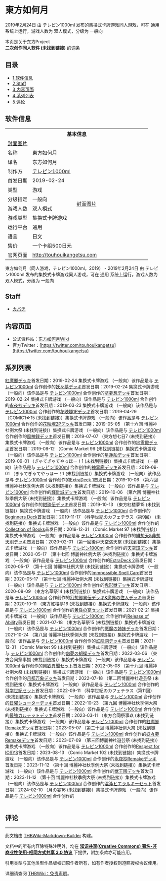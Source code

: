# 東方如何月

<!-- source html: G:\repos\THBWiki-Markdown-Builder\THBWikiMarkdown\Temp\main\2\26\ns0%3A%E6%9D%B1%E6%96%B9%E5%A6%82%E4%BD%95%E6%9C%88.html -->

2019年2月24日 由 テレピン1000ml  发布的集换式卡牌游戏同人游戏，可在 通用 系统上运行，游戏人数为 双人模式，分级为 一般向

本页是关于东方Project  
 **二次创作同人软件 (未找到链接)** 的词条
## 目录

- [1 软件信息](#软件信息)
- [2 Staff](#Staff)
- [3 内容页面](#内容页面)
- [4 系列列表](#系列列表)
- [5 评论](#评论)




## 软件信息

<table><tbody><tr><th colspan="3">基本信息</th></tr><tr><td class="cover-artwork-mobile" colspan="2"><a href="/index.php?title=%E7%89%B9%E6%AE%8A:%E4%B8%8A%E4%BC%A0%E6%96%87%E4%BB%B6&amp;wpDestFile=%E6%9D%B1%E6%96%B9%E5%A6%82%E4%BD%95%E6%9C%88%E5%B0%81%E9%9D%A2.jpg" class="new" title="文件:東方如何月封面.jpg">封面图片</a></td>
</tr><tr><td class="label">名称</td><td colspan="2"> 東方如何月 </td></tr><tr><td class="label">译名</td><td colspan="2"> 东方如何月 </td></tr><tr><td class="label">制作方</td><td><a href="./テレピン1000ml.md" title="テレピン1000ml">テレピン1000ml</a></td><td class="cover-artwork" rowspan="8" style="min-width:224px;"><a href="/index.php?title=%E7%89%B9%E6%AE%8A:%E4%B8%8A%E4%BC%A0%E6%96%87%E4%BB%B6&amp;wpDestFile=%E6%9D%B1%E6%96%B9%E5%A6%82%E4%BD%95%E6%9C%88%E5%B0%81%E9%9D%A2.jpg" class="new" title="文件:東方如何月封面.jpg">封面图片</a></td>
</tr><tr><td class="label">首发日期</td><td>2019-02-24</td></tr><tr><td class="label">类型</td><td>游戏</td></tr><tr><td class="label">分级指定</td><td>一般向</td></tr><tr><td class="label">游戏人数</td><td>双人模式</td></tr><tr><td class="label">游戏类型</td><td>集换式卡牌游戏</td></tr><tr><td class="label">运行平台</td><td>通用</td></tr><tr><td class="label">语言</td><td>日文</td></tr><tr><td class="label">售价</td><td>一个卡组500日元</td></tr>
<tr><td class="label">官网页面</td><td colspan="2"><a rel="nofollow" class="external free" href="http://touhouikangetsu.com">http://touhouikangetsu.com</a></td></tr></tbody></table>

東方如何月（同人游戏，テレピン1000ml，2019） - 2019年2月24日 由 テレピン1000ml  发布的集换式卡牌游戏同人游戏，可在 通用 系统上运行，游戏人数为 双人模式，分级为 一般向
## Staff
- [カバヂ](./カバヂ.md)

## 内容页面
- 公式资料站：[东方如何月Wiki](https://touhouikangetsu.wiki.fc2.com/wiki)
- 官方Twitter：[https://twitter.com/touhouikangetsu](https://twitter.com/touhouikangetsu)

## 系列列表
[](./紅魔郷デッキ.md)[紅魔郷デッキ](./紅魔郷デッキ.md)首发日期：2019-02-24 集换式卡牌游戏 （一般向）该作品是与 [テレピン1000ml](./テレピン1000ml.md) 合作创作的[](./妖々夢デッキ.md)[妖々夢デッキ](./妖々夢デッキ.md)首发日期：2019-02-24 集换式卡牌游戏 （一般向）该作品是与 [テレピン1000ml](./テレピン1000ml.md) 合作创作的[](./萃夢想デッキ.md)[萃夢想デッキ](./萃夢想デッキ.md)首发日期：2019-02-24 集换式卡牌游戏 （一般向）该作品是与 [テレピン1000ml](./テレピン1000ml.md) 合作创作的[](./永夜抄デッキ.md)[永夜抄デッキ](./永夜抄デッキ.md)首发日期：2019-03-23 集换式卡牌游戏 （一般向）该作品是与 [テレピン1000ml](./テレピン1000ml.md) 合作创作的[](./花映塚1Pデッキ.md)[花映塚1Pデッキ](./花映塚1Pデッキ.md)首发日期：2019-04-29 （COMIC1☆15 (未找到链接)）集换式卡牌游戏 （一般向）该作品是与 [テレピン1000ml](./テレピン1000ml.md) 合作创作的[](./花映塚2Pデッキ.md)[花映塚2Pデッキ](./花映塚2Pデッキ.md)首发日期：2019-05-05 （第十六回 博麗神社例大祭 (未找到链接)）集换式卡牌游戏 （一般向）该作品是与 [テレピン1000ml](./テレピン1000ml.md) 合作创作的[](./風神録デッキ.md)[風神録デッキ](./風神録デッキ.md)首发日期：2019-07-07 （東方想七日7 (未找到链接)）集换式卡牌游戏 （一般向）该作品是与 [テレピン1000ml](./テレピン1000ml.md) 合作创作的[](./地霊殿デッキ.md)[地霊殿デッキ](./地霊殿デッキ.md)首发日期：2019-08-12 （Comic Market 96 (未找到链接)）集换式卡牌游戏 （一般向）该作品是与 [テレピン1000ml](./テレピン1000ml.md) 合作创作的[](./星蓮船デッキ.md)[星蓮船デッキ](./星蓮船デッキ.md)首发日期：2019-09-01 （ぎゃてぎゃてやっほー！1 (未找到链接)）集换式卡牌游戏 （一般向）该作品是与 [テレピン1000ml](./テレピン1000ml.md) 合作创作的[](./神霊廟デッキ.md)[神霊廟デッキ](./神霊廟デッキ.md)首发日期：2019-09-01 （ぎゃてぎゃてやっほー！1 (未找到链接)）集换式卡牌游戏 （一般向）该作品是与 [テレピン1000ml](./テレピン1000ml.md) 合作创作的[](./ExtraDeck_1.md)[ExtraDeck 1](./ExtraDeck_1.md)首发日期：2019-10-06 （第六回 博麗神社秋季例大祭 (未找到链接)）集换式卡牌游戏 （一般向）该作品是与 [テレピン1000ml](./テレピン1000ml.md) 合作创作的[](./輝針城デッキ.md)[輝針城デッキ](./輝針城デッキ.md)首发日期：2019-10-06 （第六回 博麗神社秋季例大祭 (未找到链接)）集换式卡牌游戏 （一般向）该作品是与 [テレピン1000ml](./テレピン1000ml.md) 合作创作的[](./紺珠伝デッキ.md)[紺珠伝デッキ](./紺珠伝デッキ.md)首发日期：2019-10-13 （東方紅楼夢15 (未找到链接)）集换式卡牌游戏 （一般向）该作品是与 [テレピン1000ml](./テレピン1000ml.md) 合作创作的[](./Beginners_Deck.md)[Beginners Deck](./Beginners_Deck.md)首发日期：2019-11-17 （科学世紀のカフェテラス（第9回） (未找到链接)）集换式卡牌游戏 （一般向）该作品是与 [テレピン1000ml](./テレピン1000ml.md) 合作创作的[](./Collection_of_Books.md)[Collection of Books](./Collection_of_Books.md)首发日期：2019-12-31 （Comic Market 97 (未找到链接)）集换式卡牌游戏 （一般向）该作品是与 [テレピン1000ml](./テレピン1000ml.md) 合作创作的[](./緋想天&非想天則デッキ.md)[緋想天&amp;非想天則デッキ](./緋想天&非想天則デッキ.md)首发日期：2020-02-01 （第一回後戸天空満天祭 (未找到链接)）集换式卡牌游戏 （一般向）该作品是与 [テレピン1000ml](./テレピン1000ml.md) 合作创作的[](./天空璋デッキ.md)[天空璋デッキ](./天空璋デッキ.md)首发日期：2020-05-17 （第十七回 博麗神社例大祭 (未找到链接)）集换式卡牌游戏 （一般向）该作品是与 [テレピン1000ml](./テレピン1000ml.md) 合作创作的[](./ExtraDeck_2.md)[ExtraDeck 2](./ExtraDeck_2.md)首发日期：2020-05-17 （第十七回 博麗神社例大祭 (未找到链接)）集换式卡牌游戏 （一般向）该作品是与 [テレピン1000ml](./テレピン1000ml.md) 合作创作的[](./Immpossible_Spell_Card.md)[Immpossible Spell Card](./Immpossible_Spell_Card.md)首发日期：2020-05-17 （第十七回 博麗神社例大祭 (未找到链接)）集换式卡牌游戏 （一般向）该作品是与 [テレピン1000ml](./テレピン1000ml.md) 合作创作的[](./鬼形獣デッキ.md)[鬼形獣デッキ](./鬼形獣デッキ.md)首发日期：2020-08-09 （東方名華祭14 (未找到链接)）集换式卡牌游戏 （一般向）该作品是与 [テレピン1000ml](./テレピン1000ml.md) 合作创作的[](./幻想郷異伝デッキ&魔界の住人デッキ.md)[幻想郷異伝デッキ&amp;魔界の住人デッキ](./幻想郷異伝デッキ&魔界の住人デッキ.md)首发日期：2020-10-11 （東方紅楼夢16 (未找到链接)）集换式卡牌游戏 （一般向）该作品是与 [テレピン1000ml](./テレピン1000ml.md) 合作创作的[](./黄昏の宴セット.md)[黄昏の宴セット](./黄昏の宴セット.md)首发日期：2021-02-21 集换式卡牌游戏 （一般向）该作品是与 [テレピン1000ml](./テレピン1000ml.md) 合作创作的[](./Release_of_Ability.md)[Release of Ability](./Release_of_Ability.md)首发日期：2021-07-18 （東方名華祭15 (未找到链接)）集换式卡牌游戏 （一般向）该作品是与 [テレピン1000ml](./テレピン1000ml.md) 合作创作的[](./悪魔の姉妹デッキ.md)[悪魔の姉妹デッキ](./悪魔の姉妹デッキ.md)首发日期：2021-10-24 （第八回 博麗神社秋季例大祭 (未找到链接)）集换式卡牌游戏 （一般向）该作品是与 [テレピン1000ml](./テレピン1000ml.md) 合作创作的[](./虹龍洞デッキ.md)[虹龍洞デッキ](./虹龍洞デッキ.md)首发日期：2021-12-31 （Comic Market 99 (未找到链接)）集换式卡牌游戏 （一般向）该作品是与 [テレピン1000ml](./テレピン1000ml.md) 合作创作的[](./幽夢の胡蝶デッキ.md)[幽夢の胡蝶デッキ](./幽夢の胡蝶デッキ.md)首发日期：2022-03-06 （東方合同祭事捌 (未找到链接)）集换式卡牌游戏 （一般向）该作品是与 [テレピン1000ml](./テレピン1000ml.md) 合作创作的[](./剛欲異聞セット.md)[剛欲異聞セット](./剛欲異聞セット.md)首发日期：2022-05-08 （第十九回 博麗神社例大祭 (未找到链接)）集换式卡牌游戏 （一般向）该作品是与 [テレピン1000ml](./テレピン1000ml.md) 合作创作的[](./月都万象デッキ.md)[月都万象デッキ](./月都万象デッキ.md)首发日期：2022-07-18 （第二回博麗神社遊芸祭 (未找到链接)）集换式卡牌游戏 （一般向）该作品是与 [テレピン1000ml](./テレピン1000ml.md) 合作创作的[](./科学世紀セット.md)[科学世紀セット](./科学世紀セット.md)首发日期：2022-09-11 （科学世紀のカフェテラス（第11回） (未找到链接)）集换式卡牌游戏 （一般向）该作品是与 [テレピン1000ml](./テレピン1000ml.md) 合作创作的[](./日曜シューターデッキ.md)[日曜シューターデッキ](./日曜シューターデッキ.md)首发日期：2022-10-23 （第九回 博麗神社秋季例大祭 (未找到链接)）集换式卡牌游戏 （一般向）该作品是与 [テレピン1000ml](./テレピン1000ml.md) 合作创作的[](./最強カルテットデッキ.md)[最強カルテットデッキ](./最強カルテットデッキ.md)首发日期：2023-03-11 （東方合同祭事玖 (未找到链接)）集换式卡牌游戏 （一般向）该作品是与 [テレピン1000ml](./テレピン1000ml.md) 合作创作的[](./紅魔郷Remakeデッキ.md)[紅魔郷Remakeデッキ](./紅魔郷Remakeデッキ.md)首发日期：2023-05-07 （第二十回 博麗神社例大祭 (未找到链接)）集换式卡牌游戏 （一般向）该作品是与 [テレピン1000ml](./テレピン1000ml.md) 合作创作的[](./妖々夢Remakeデッキ.md)[妖々夢Remakeデッキ](./妖々夢Remakeデッキ.md)首发日期：2023-07-09 （第三回博麗神社遊芸祭 (未找到链接)）集换式卡牌游戏 （一般向）该作品是与 [テレピン1000ml](./テレピン1000ml.md) 合作创作的[](./Respect_for_IOSYS.md)[Respect for IOSYS](./Respect_for_IOSYS.md)首发日期：2023-08-13 （Comic Market 102 (未找到链接)）集换式卡牌游戏 （一般向）该作品是与 [テレピン1000ml](./テレピン1000ml.md) 合作创作的[](./永夜抄Remakeデッキ.md)[永夜抄Remakeデッキ](./永夜抄Remakeデッキ.md)首发日期：2023-11-12 （第十回 博麗神社秋季例大祭 (未找到链接)）集换式卡牌游戏 （一般向）该作品是与 [テレピン1000ml](./テレピン1000ml.md) 合作创作的[](./獣王園デッキ.md)[獣王園デッキ](./獣王園デッキ.md)首发日期：2023-11-12 （第十回 博麗神社秋季例大祭 (未找到链接)）集换式卡牌游戏 （一般向）该作品是与 [テレピン1000ml](./テレピン1000ml.md) 合作创作的[](./混沌ヒエラルキーセット.md)[混沌ヒエラルキーセット](./混沌ヒエラルキーセット.md)首发日期：2024-02-10 （月の宴16 (未找到链接)）集换式卡牌游戏 （一般向）该作品是与 [テレピン1000ml](./テレピン1000ml.md) 合作创作的
<table><style data-mw-deduplicate="TemplateStyles:r686458">.mw-parser-output .simple_work{display:grid;min-height:calc(120px + 0.5rem);grid-template-columns:calc(120px + 0.5rem)1fr;grid-template-rows:auto 1fr;grid-template-areas:"cover title""cover props";overflow:hidden}.mw-parser-output .simple_work-cover{grid-area:cover;align-self:center;justify-self:center;overflow:hidden;max-width:100%;max-height:100%;padding:0.25rem;word-break:break-all}.mw-parser-output .simple_work-cover a.new{display:block;text-align:center;padding:0.25rem}.mw-parser-output .simple_work-title{grid-area:title;margin-top:0.25rem;padding-left:0.25rem;font-weight:bold}.mw-parser-output .simple_work-props{grid-area:props;padding-left:0.25rem}.mw-parser-output .simple_work-prop{margin:0.125rem 0}</style>

<link rel="mw-deduplicated-inline-style" href="mw-data:TemplateStyles:r686458">

<link rel="mw-deduplicated-inline-style" href="mw-data:TemplateStyles:r686458">

<link rel="mw-deduplicated-inline-style" href="mw-data:TemplateStyles:r686458">

<link rel="mw-deduplicated-inline-style" href="mw-data:TemplateStyles:r686458">

<link rel="mw-deduplicated-inline-style" href="mw-data:TemplateStyles:r686458">

<link rel="mw-deduplicated-inline-style" href="mw-data:TemplateStyles:r686458">

<link rel="mw-deduplicated-inline-style" href="mw-data:TemplateStyles:r686458">

<link rel="mw-deduplicated-inline-style" href="mw-data:TemplateStyles:r686458">

<link rel="mw-deduplicated-inline-style" href="mw-data:TemplateStyles:r686458">

<link rel="mw-deduplicated-inline-style" href="mw-data:TemplateStyles:r686458">

<link rel="mw-deduplicated-inline-style" href="mw-data:TemplateStyles:r686458">

<link rel="mw-deduplicated-inline-style" href="mw-data:TemplateStyles:r686458">

<link rel="mw-deduplicated-inline-style" href="mw-data:TemplateStyles:r686458">

<link rel="mw-deduplicated-inline-style" href="mw-data:TemplateStyles:r686458">

<link rel="mw-deduplicated-inline-style" href="mw-data:TemplateStyles:r686458">

<link rel="mw-deduplicated-inline-style" href="mw-data:TemplateStyles:r686458">

<link rel="mw-deduplicated-inline-style" href="mw-data:TemplateStyles:r686458">

<link rel="mw-deduplicated-inline-style" href="mw-data:TemplateStyles:r686458">

<link rel="mw-deduplicated-inline-style" href="mw-data:TemplateStyles:r686458">

<link rel="mw-deduplicated-inline-style" href="mw-data:TemplateStyles:r686458">

<link rel="mw-deduplicated-inline-style" href="mw-data:TemplateStyles:r686458">

<link rel="mw-deduplicated-inline-style" href="mw-data:TemplateStyles:r686458">

<link rel="mw-deduplicated-inline-style" href="mw-data:TemplateStyles:r686458">

<link rel="mw-deduplicated-inline-style" href="mw-data:TemplateStyles:r686458">

<link rel="mw-deduplicated-inline-style" href="mw-data:TemplateStyles:r686458">

<link rel="mw-deduplicated-inline-style" href="mw-data:TemplateStyles:r686458">

<link rel="mw-deduplicated-inline-style" href="mw-data:TemplateStyles:r686458">

<link rel="mw-deduplicated-inline-style" href="mw-data:TemplateStyles:r686458">

<link rel="mw-deduplicated-inline-style" href="mw-data:TemplateStyles:r686458">

<link rel="mw-deduplicated-inline-style" href="mw-data:TemplateStyles:r686458">

<link rel="mw-deduplicated-inline-style" href="mw-data:TemplateStyles:r686458">

<link rel="mw-deduplicated-inline-style" href="mw-data:TemplateStyles:r686458">

<link rel="mw-deduplicated-inline-style" href="mw-data:TemplateStyles:r686458">

<link rel="mw-deduplicated-inline-style" href="mw-data:TemplateStyles:r686458">

<link rel="mw-deduplicated-inline-style" href="mw-data:TemplateStyles:r686458">

<link rel="mw-deduplicated-inline-style" href="mw-data:TemplateStyles:r686458">
</table>


## 评论




---

此文档由 [THBWiki-Markdown-Builder](https://github.com/Delsin-Yu/THBWiki-Markdown-Builder) 构建。

文档中的所有内容除特殊注明外，均在 [**知识共享(Creative Commons) 署名-非商业性使用-相同方式共享 3.0 协议**](https://creativecommons.org/licenses/by-sa/3.0/deed.zh-hans) 下提供，附加条款亦可能应用。

引用类型与其他类型作品版权归原作者所有，如有作者授权则遵照授权协议使用。

详细请查阅 [THBWiki：免责声明](https://thbwiki.cc/THBWiki:%E5%85%8D%E8%B4%A3%E5%A3%B0%E6%98%8E)。

